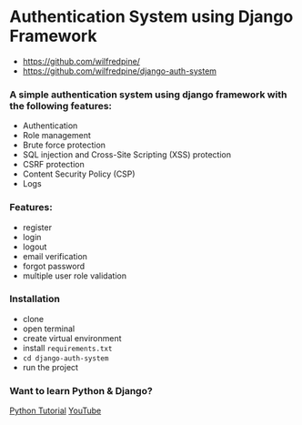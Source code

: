 # Authentication System using Django Framework

- https://github.com/wilfredpine/
- https://github.com/wilfredpine/django-auth-system

### A simple authentication system using django framework with the following features:

- Authentication
- Role management
- Brute force protection
- SQL injection and Cross-Site Scripting (XSS) protection
- CSRF protection
- Content Security Policy (CSP)
- Logs

### Features:

- register
- login
- logout
- email verification
- forgot password
- multiple user role validation

### Installation

- clone
- open terminal
- create virtual environment
- install `requirements.txt`
- `cd django-auth-system`
- run the project

### Want to learn Python & Django?

[Python Tutorial](https://github.com/wilfredpine/Python-Tutorial)
[YouTube](https://www.youtube.com/@confired-official/)